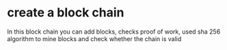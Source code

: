 # create a block chain 
In this block chain you can add blocks, 
checks proof of work, 
used sha 256 algorithm to mine blocks
and check whether the chain is valid

